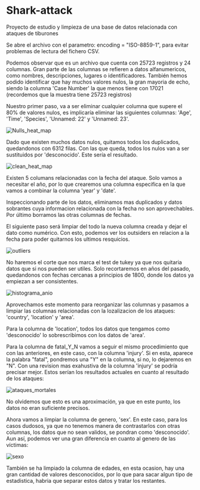 # Shark-attack
Proyecto de estudio y limpieza de una base de datos relacionada con ataques de tiburones

Se abre el archivo con el parametro: encoding = "ISO-8859-1", para evitar problemas de lectura del fichero CSV.

Podemos observar que es un archivo que cuenta con 25723 registros y 24 columnas. Gran parte de las columnas se refieren a datos alfanumericos, como nombres, descripciones, lugares o identificadores. 
También hemos podido identificar que hay muchos valores nulos, la gran mayoria de echo, siendo la columna 'Case Number' la que menos tiene con 17021 (recordemos que la muestra tiene 25723 registros)



Nuestro primer paso, va a ser eliminar cualquier columna que supere el 80% de valores nulos, es implicaría eliminar las siguientes columnas: 'Age', 'Time', 'Species', 'Unnamed: 22' y 'Unnamed: 23'.

![Nulls_heat_map](https://user-images.githubusercontent.com/111570446/199095903-28a525a0-f820-42c2-b42f-84d72703ddc7.png)

Dado que existen muchos datos nulos, quitamos todos los duplicados, quedandonos con 6312 filas.
Con las que queda, todos los nulos van a ser sustituidos por 'desconocido'. Este sería el resultado.

![clean_heat_map](https://user-images.githubusercontent.com/111570446/199099344-81780575-8db1-4b47-9348-2f07b2054307.png)

Existen 5 columans relacionadas con la fecha del ataque. Solo vamos a necesitar el año, por lo que crearemos una columna especifica en la que vamos a combinar la columna 'year' y 'date'.

Inspeccionando parte de los datos, eliminamos mas duplicados y datos sobrantes cuya informacion relacionada con la fecha no son aprovechables. Por último borramos las otras columnas de fechas.

El siguiente paso será limpiar del todo la nueva columna creada y dejar el dato como numérico. Con esto, podemos ver los outsiders en relacion a la fecha para poder quitarnos los ultimos resquicios.


![outliers](https://user-images.githubusercontent.com/111570446/199102999-48a5d92e-328e-4e59-af59-cd2e88cf816f.png)

No haremos el corte que nos marca el test de tukey ya que nos quitaria datos que si nos pueden ser utiles. Solo recortaremos en años del pasado, quedandonos con fechas cercanas a principios de 1800, donde los datos ya empiezan a ser consistentes.


![histograma_anio](https://user-images.githubusercontent.com/111570446/199103482-7dc2cc09-320b-4284-8171-a7c9254e1f73.png)

Aprovechamos este momento para reorganizar las columnas y pasamos a limpiar las columnas relacionadas con la lozalizacion de los ataques: 'country', 'location' y 'area'.

Para la columna de 'location', todos los datos que tengamos como 'desconocido' lo sobrescribimos con los datos de 'area'. 

Para la columna de fatal_Y_N vamos a seguir el mismo procedimiento que con las anteriores, en este caso, con la columna 'injury'. Si en esta, aparece la palabra "fatal", pondremos una "Y" en la columna, si no, lo dejaremos en "N". Con una revision mas exahustiva de la columna 'injury' se podría precisar mejor.
Estos serían los resultados actuales en cuanto al resultado de los ataques:

![ataques_mortales](https://user-images.githubusercontent.com/111570446/199106377-b6208d1e-028d-4114-b531-b046740a5391.png)

No olvidemos que esto es una aproximación, ya que en este punto, los datos no eran suficiente precisos.


Ahora vamos a limpiar la columna de genero, 'sex'. En este caso, para los casos dudosos, ya que no tenemos manera de contrastarlos con otras columnas, los datos que no sean validos, se pondran como 'desconocido'. Aun así, podemos ver una gran diferencia en cuanto al genero de las víctimas:



![sexo](https://user-images.githubusercontent.com/111570446/199107092-3bfe7761-d00f-42e5-be4f-76967630f34c.png)


También se ha limpiado la columna de edades, en esta ocasion, hay una gran cantidad de valores desconocidos, por lo que para sacar algun tipo de estadistica, habria que separar estos datos y tratar los restantes.

